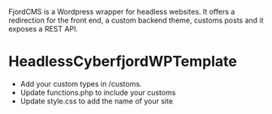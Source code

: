 FjordCMS is a Wordpress wrapper for headless websites. It offers a redirection for the front end, a custom backend theme, customs posts and it exposes a REST API.

# HeadlessCyberfjordWPTemplate
- Add your custom types in /customs.
- Update functions.php to include your customs
- Update style.css to add the name of your site
